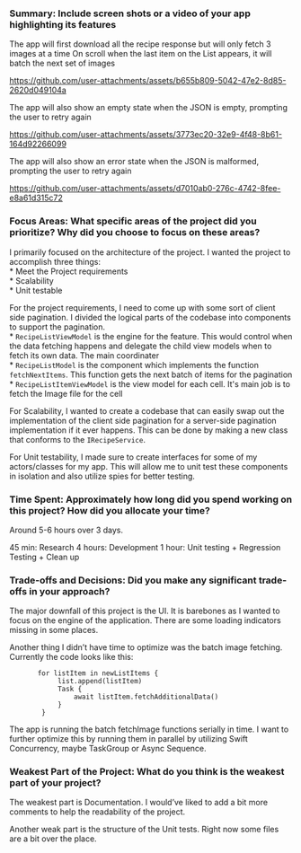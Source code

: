 
### Summary: Include screen shots or a video of your app highlighting its features

The app will first download all the recipe response but will only fetch 3 images at a time
On scroll when the last item on the List appears, it will batch the next set of images

https://github.com/user-attachments/assets/b655b809-5042-47e2-8d85-2620d049104a


The app will also show an empty state when the JSON is empty, prompting the user to retry again

https://github.com/user-attachments/assets/3773ec20-32e9-4f48-8b61-164d92266099


The app will also show an error state when the JSON is malformed, prompting the user to retry again

https://github.com/user-attachments/assets/d7010ab0-276c-4742-8fee-e8a61d315c72


### Focus Areas: What specific areas of the project did you prioritize? Why did you choose to focus on these areas?

I primarily focused on the architecture of the project. I wanted the project to accomplish three things:  
            * Meet the Project requirements  
            * Scalability  
            * Unit testable  

For the project requirements, I need to come up with some sort of client side pagination. I divided the logical parts of the codebase into components to support the pagination.  
            * `RecipeListViewModel` is the engine for the feature. This would control when the data fetching happens and delegate the child view models                 when to fetch its own data. The main coordinater  
            * `RecipeListModel` is the component which implements the function `fetchNextItems`. This function gets the next batch of items for the                     pagination  
            * `RecipeListItemViewModel` is the view model for each cell. It's main job is to fetch the Image file for the cell  

For Scalability, I wanted to create a codebase that can easily swap out the implementation of the client side pagination for a server-side pagination implementation if it ever happens. This can be done by making a new class that conforms to the `IRecipeService`.

For Unit testability, I made sure to create interfaces for some of my actors/classes for my app. This will allow me to unit test these components in isolation and also utilize spies for better testing. 

### Time Spent: Approximately how long did you spend working on this project? How did you allocate your time?

Around 5-6 hours over 3 days. 

45 min: Research 
4 hours: Development 
1 hour: Unit testing + Regression Testing + Clean up

### Trade-offs and Decisions: Did you make any significant trade-offs in your approach?

The major downfall of this project is the UI. It is barebones as I wanted to focus on the engine of the application. There are some loading indicators missing in some places. 

Another thing I didn’t have time to optimize was the batch image fetching. Currently the code looks like this:

```
       for listItem in newListItems {
            list.append(listItem)
            Task {
                await listItem.fetchAdditionalData()
            }
        }
```

The app is running the batch fetchImage functions serially in time. I want to further optimize this by running them in parallel by utilizing Swift Concurrency, maybe TaskGroup or Async Sequence. 


### Weakest Part of the Project: What do you think is the weakest part of your project?

The weakest part is Documentation. I would’ve liked to add a bit more comments to help the readability of the project.

Another weak part is the structure of the Unit tests. Right now some files are a bit over the place.

